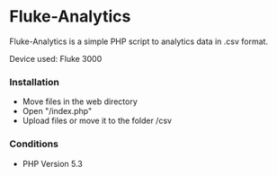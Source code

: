 Fluke-Analytics
===============
Fluke-Analytics is a simple PHP script to analytics data in .csv format.

Device used: Fluke 3000

### Installation
- Move files in the web directory
- Open "/index.php"
- Upload files or move it to the folder /csv

### Conditions
- PHP Version 5.3
